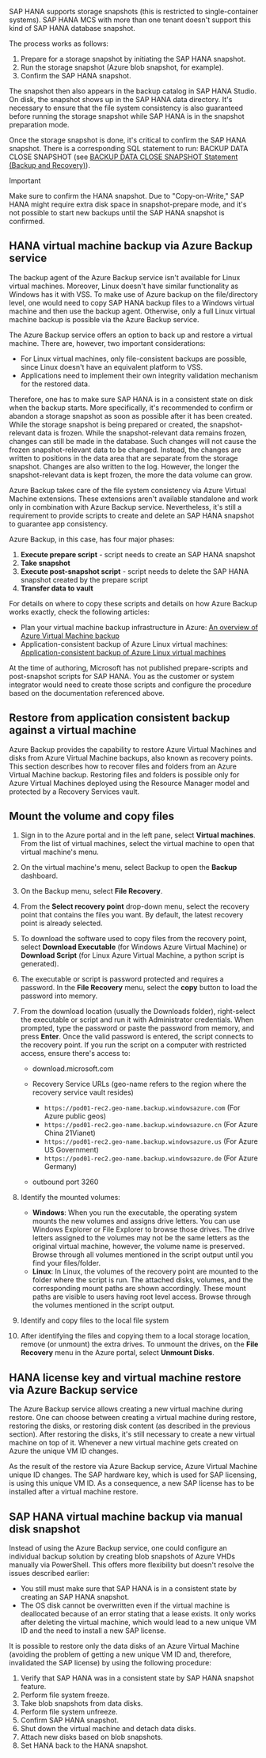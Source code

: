 SAP HANA supports storage snapshots (this is restricted to single-container systems). SAP HANA MCS with more than one tenant doesn't support this kind of SAP HANA database snapshot.

The process works as follows:

1. Prepare for a storage snapshot by initiating the SAP HANA snapshot.
2. Run the storage snapshot (Azure blob snapshot, for example).
3. Confirm the SAP HANA snapshot.

The snapshot then also appears in the backup catalog in SAP HANA Studio. On disk, the snapshot shows up in the SAP HANA data directory. It's necessary to ensure that the file system consistency is also guaranteed before running the storage snapshot while SAP HANA is in the snapshot preparation mode.

Once the storage snapshot is done, it's critical to confirm the SAP HANA snapshot. There is a corresponding SQL statement to run: BACKUP DATA CLOSE SNAPSHOT (see [BACKUP DATA CLOSE SNAPSHOT Statement (Backup and Recovery)](https://help.sap.com/docs/SAP_HANA_PLATFORM/4fe29514fd584807ac9f2a04f6754767/c39739966f7f4bd5818769ad4ce6a7f8.html)).

> [!IMPORTANT]
> Make sure to confirm the HANA snapshot. Due to "Copy-on-Write," SAP HANA might require extra disk space in snapshot-prepare mode, and it's not possible to start new backups until the SAP HANA snapshot is confirmed.

## HANA virtual machine backup via Azure Backup service

The backup agent of the Azure Backup service isn't available for Linux virtual machines. Moreover, Linux doesn't have similar functionality as Windows has it with VSS. To make use of Azure backup on the file/directory level, one would need to copy SAP HANA backup files to a Windows virtual machine and then use the backup agent. Otherwise, only a full Linux virtual machine backup is possible via the Azure Backup service.

The Azure Backup service offers an option to back up and restore a virtual machine. There are, however, two important considerations:

- For Linux virtual machines, only file-consistent backups are possible, since Linux doesn't have an equivalent platform to VSS.
- Applications need to implement their own integrity validation mechanism for the restored data.

Therefore, one has to make sure SAP HANA is in a consistent state on disk when the backup starts. More specifically, it's recommended to confirm or abandon a storage snapshot as soon as possible after it has been created. While the storage snapshot is being prepared or created, the snapshot-relevant data is frozen. While the snapshot-relevant data remains frozen, changes can still be made in the database. Such changes will not cause the frozen snapshot-relevant data to be changed. Instead, the changes are written to positions in the data area that are separate from the storage snapshot. Changes are also written to the log. However, the longer the snapshot-relevant data is kept frozen, the more the data volume can grow.

Azure Backup takes care of the file system consistency via Azure Virtual Machine extensions. These extensions aren't available standalone and work only in combination with Azure Backup service. Nevertheless, it's still a requirement to provide scripts to create and delete an SAP HANA snapshot to guarantee app consistency.

Azure Backup, in this case, has four major phases:

1. **Execute prepare script** \- script needs to create an SAP HANA snapshot
2. **Take snapshot**
3. **Execute post-snapshot script** \- script needs to delete the SAP HANA snapshot created by the prepare script
4. **Transfer data to vault**

For details on where to copy these scripts and details on how Azure Backup works exactly, check the following articles:

- Plan your virtual machine backup infrastructure in Azure: [An overview of Azure Virtual Machine backup](/azure/backup/backup-azure-vms-introduction)
- Application-consistent backup of Azure Linux virtual machines: [Application-consistent backup of Azure Linux virtual machines](/azure/backup/backup-azure-linux-app-consistent)

At the time of authoring, Microsoft has not published prepare-scripts and post-snapshot scripts for SAP HANA. You as the customer or system integrator would need to create those scripts and configure the procedure based on the documentation referenced above.

## Restore from application consistent backup against a virtual machine

Azure Backup provides the capability to restore Azure Virtual Machines and disks from Azure Virtual Machine backups, also known as recovery points. This section describes how to recover files and folders from an Azure Virtual Machine backup. Restoring files and folders is possible only for Azure Virtual Machines deployed using the Resource Manager model and protected by a Recovery Services vault.

## Mount the volume and copy files

1. Sign in to the Azure portal and in the left pane, select **Virtual machines**. From the list of virtual machines, select the virtual machine to open that virtual machine's menu.
2. On the virtual machine's menu, select Backup to open the **Backup** dashboard.
3. On the Backup menu, select **File Recovery**.
4. From the **Select recovery point** drop-down menu, select the recovery point that contains the files you want. By default, the latest recovery point is already selected.
5. To download the software used to copy files from the recovery point, select **Download Executable** (for Windows Azure Virtual Machine) or **Download Script** (for Linux Azure Virtual Machine, a python script is generated).
6. The executable or script is password protected and requires a password. In the **File Recovery** menu, select the **copy** button to load the password into memory.
7. From the download location (usually the Downloads folder), right-select the executable or script and run it with Administrator credentials. When prompted, type the password or paste the password from memory, and press **Enter**. Once the valid password is entered, the script connects to the recovery point. If you run the script on a computer with restricted access, ensure there's access to:

    - download.microsoft.com
    - Recovery Service URLs (geo-name refers to the region where the recovery service vault resides)

      - `https://pod01-rec2.geo-name.backup.windowsazure.com` (For Azure public geos)
      - `https://pod01-rec2.geo-name.backup.windowsazure.cn` (For Azure China 21Vianet)
      - `https://pod01-rec2.geo-name.backup.windowsazure.us` (For Azure US Government)
      - `https://pod01-rec2.geo-name.backup.windowsazure.de` (For Azure Germany)

    - outbound port 3260

8. Identify the mounted volumes:

     - **Windows**: When you run the executable, the operating system mounts the new volumes and assigns drive letters. You can use Windows Explorer or File Explorer to browse those drives. The drive letters assigned to the volumes may not be the same letters as the original virtual machine, however, the volume name is preserved. Browse through all volumes mentioned in the script output until you find your files/folder.
     - **Linux**: In Linux, the volumes of the recovery point are mounted to the folder where the script is run. The attached disks, volumes, and the corresponding mount paths are shown accordingly. These mount paths are visible to users having root level access. Browse through the volumes mentioned in the script output.

9. Identify and copy files to the local file system
10. After identifying the files and copying them to a local storage location, remove (or unmount) the extra drives. To unmount the drives, on the **File Recovery** menu in the Azure portal, select **Unmount Disks**.

## HANA license key and virtual machine restore via Azure Backup service

The Azure Backup service allows creating a new virtual machine during restore. One can choose between creating a virtual machine during restore, restoring the disks, or restoring disk content (as described in the previous section). After restoring the disks, it's still necessary to create a new virtual machine on top of it. Whenever a new virtual machine gets created on Azure the unique VM ID changes.

As the result of the restore via Azure Backup service, Azure Virtual Machine unique ID changes. The SAP hardware key, which is used for SAP licensing, is using this unique VM ID. As a consequence, a new SAP license has to be installed after a virtual machine restore.

## SAP HANA virtual machine backup via manual disk snapshot

Instead of using the Azure Backup service, one could configure an individual backup solution by creating blob snapshots of Azure VHDs manually via PowerShell. This offers more flexibility but doesn't resolve the issues described earlier:

- You still must make sure that SAP HANA is in a consistent state by creating an SAP HANA snapshot.
- The OS disk cannot be overwritten even if the virtual machine is deallocated because of an error stating that a lease exists. It only works after deleting the virtual machine, which would lead to a new unique VM ID and the need to install a new SAP license.

It is possible to restore only the data disks of an Azure Virtual Machine (avoiding the problem of getting a new unique VM ID and, therefore, invalidated the SAP license) by using the following procedure:

1. Verify that SAP HANA was in a consistent state by SAP HANA snapshot feature.
2. Perform file system freeze.
3. Take blob snapshots from data disks.
4. Perform file system unfreeze.
5. Confirm SAP HANA snapshot.
6. Shut down the virtual machine and detach data disks.
7. Attach new disks based on blob snapshots.
8. Set HANA back to the HANA snapshot.
